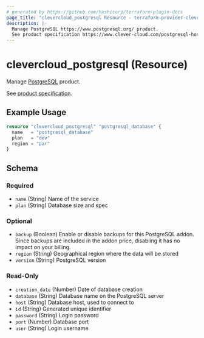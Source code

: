 ```yaml
---
# generated by https://github.com/hashicorp/terraform-plugin-docs
page_title: "clevercloud_postgresql Resource - terraform-provider-clevercloud"
description: |-
  Manage PostgreSQL https://www.postgresql.org/ product.
  See product specification https://www.clever-cloud.com/postgresql-hosting/.
---
```


# clevercloud_postgresql (Resource)

Manage [PostgreSQL](https://www.postgresql.org/) product.

See [product specification](https://www.clever-cloud.com/postgresql-hosting/).

## Example Usage

```terraform
resource "clevercloud_postgresql" "postgresql_database" {
  name   = "postgresql_database"
  plan   = "dev"
  region = "par"
}
```

<!-- schema generated by tfplugindocs -->
## Schema

### Required

- `name` (String) Name of the service
- `plan` (String) Database size and spec

### Optional

- `backup` (Boolean) Enable or disable backups for this PostgreSQL addon. Since backups are included in the addon price, disabling it has no impact on your billing.
- `region` (String) Geographical region where the data will be stored
- `version` (String) PostgreSQL version

### Read-Only

- `creation_date` (Number) Date of database creation
- `database` (String) Database name on the PostgreSQL server
- `host` (String) Database host, used to connect to
- `id` (String) Generated unique identifier
- `password` (String) Login password
- `port` (Number) Database port
- `user` (String) Login username
